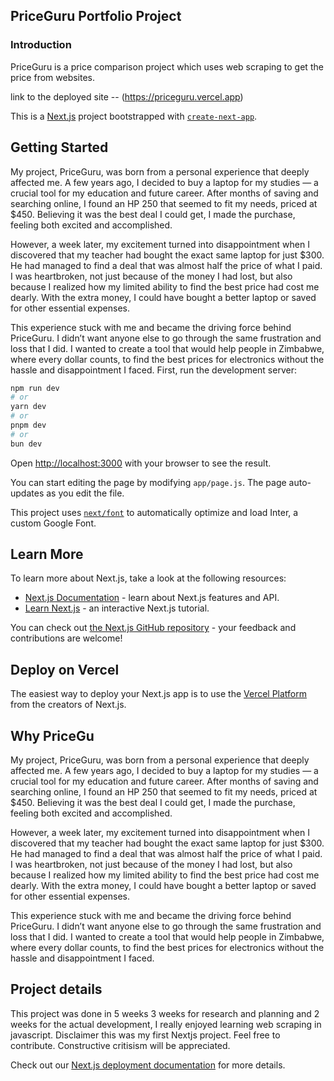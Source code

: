## PriceGuru Portfolio Project

### Introduction
PriceGuru is a price comparison project which uses web scraping to get the price from websites.

link to the deployed site
-- (https://priceguru.vercel.app)

This is a [Next.js](https://nextjs.org/) project bootstrapped with [`create-next-app`](https://github.com/vercel/next.js/tree/canary/packages/create-next-app).

## Getting Started
My project, PriceGuru, was born from a personal experience that deeply affected me. A few years ago, I decided to buy a laptop for my studies — a crucial tool for my education and future career. After months of saving and searching online, I found an HP 250 that seemed to fit my needs, priced at $450. Believing it was the best deal I could get, I made the purchase, feeling both excited and accomplished.

However, a week later, my excitement turned into disappointment when I discovered that my teacher had bought the exact same laptop for just $300. He had managed to find a deal that was almost half the price of what I paid. I was heartbroken, not just because of the money I had lost, but also because I realized how my limited ability to find the best price had cost me dearly. With the extra money, I could have bought a better laptop or saved for other essential expenses.

This experience stuck with me and became the driving force behind PriceGuru. I didn’t want anyone else to go through the same frustration and loss that I did. I wanted to create a tool that would help people in Zimbabwe, where every dollar counts, to find the best prices for electronics without the hassle and disappointment I faced.
First, run the development server:

```bash
npm run dev
# or
yarn dev
# or
pnpm dev
# or
bun dev
```

Open [http://localhost:3000](http://localhost:3000) with your browser to see the result.

You can start editing the page by modifying `app/page.js`. The page auto-updates as you edit the file.

This project uses [`next/font`](https://nextjs.org/docs/basic-features/font-optimization) to automatically optimize and load Inter, a custom Google Font.

## Learn More

To learn more about Next.js, take a look at the following resources:

- [Next.js Documentation](https://nextjs.org/docs) - learn about Next.js features and API.
- [Learn Next.js](https://nextjs.org/learn) - an interactive Next.js tutorial.

You can check out [the Next.js GitHub repository](https://github.com/vercel/next.js/) - your feedback and contributions are welcome!

## Deploy on Vercel

The easiest way to deploy your Next.js app is to use the [Vercel Platform](https://vercel.com/new?utm_medium=default-template&filter=next.js&utm_source=create-next-app&utm_campaign=create-next-app-readme) from the creators of Next.js.

## Why PriceGu
My project, PriceGuru, was born from a personal experience that deeply affected me. A few years ago, I decided to buy a laptop for my studies — a crucial tool for my education and future career. After months of saving and searching online, I found an HP 250 that seemed to fit my needs, priced at $450. Believing it was the best deal I could get, I made the purchase, feeling both excited and accomplished.

However, a week later, my excitement turned into disappointment when I discovered that my teacher had bought the exact same laptop for just $300. He had managed to find a deal that was almost half the price of what I paid. I was heartbroken, not just because of the money I had lost, but also because I realized how my limited ability to find the best price had cost me dearly. With the extra money, I could have bought a better laptop or saved for other essential expenses.

This experience stuck with me and became the driving force behind PriceGuru. I didn’t want anyone else to go through the same frustration and loss that I did. I wanted to create a tool that would help people in Zimbabwe, where every dollar counts, to find the best prices for electronics without the hassle and disappointment I faced.

## Project details
This project was done in 5 weeks 3 weeks for research and planning and 2 weeks for the actual development, I really enjoyed learning  web scraping in javascript. Disclaimer this was my first Nextjs project. Feel free to contribute. Constructive critisism will be appreciated. 

Check out our [Next.js deployment documentation](https://nextjs.org/docs/deployment) for more details.
